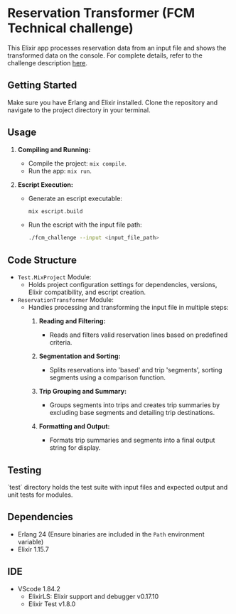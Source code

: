 # Reservation Transformer (FCM Technical challenge)
This Elixir app processes reservation data from an input file and shows the transformed data on the console. For complete details, refer to the challenge description [here](https://github.com/fcm-digital/elixir_technical_challenge/blob/master/README.md).

## Getting Started

Make sure you have Erlang and Elixir installed. Clone the repository and navigate to the project directory in your terminal.

## Usage

1. **Compiling and Running:**
   - Compile the project: `mix compile`.
   - Run the app: `mix run`.

2. **Escript Execution:**
   - Generate an escript executable:
     ```bash
     mix escript.build
     ```
   - Run the escript with the input file path:
     ```bash
     ./fcm_challenge --input <input_file_path>
     ```

## Code Structure

- `Test.MixProject` Module:
  - Holds project configuration settings for dependencies, versions, Elixir compatibility, and escript creation.
- `ReservationTransformer` Module:
  - Handles processing and transforming the input file in multiple steps:
    1. **Reading and Filtering:**
        - Reads and filters valid reservation lines based on predefined criteria.

    2. **Segmentation and Sorting:**
        - Splits reservations into 'based' and trip 'segments', sorting segments using a comparison function.

    3. **Trip Grouping and Summary:**
        - Groups segments into trips and creates trip summaries by excluding base segments and detailing trip destinations.

    4. **Formatting and Output:**
        - Formats trip summaries and segments into a final output string for display.

## Testing
´test´ directory holds the test suite with input files and expected output and unit tests for modules.

## Dependencies
- Erlang 24 (Ensure binaries are included in the `Path` environment variable)
- Elixir 1.15.7

## IDE
- VScode 1.84.2
  * ElixirLS: Elixir support and debugger v0.17.10
  * Elixir Test v1.8.0